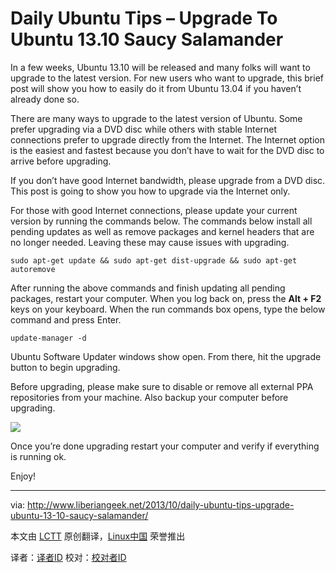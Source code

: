Daily Ubuntu Tips – Upgrade To Ubuntu 13.10 Saucy Salamander
================================================================================
In a few weeks, Ubuntu 13.10 will be released and many folks will want to upgrade to the latest version. For new users who want to upgrade, this brief post will show you how to easily do it from Ubuntu 13.04 if you haven’t already done so.

There are many ways to upgrade to the latest version of Ubuntu. Some prefer upgrading via a DVD disc while others with stable Internet connections prefer to upgrade directly from the Internet. The Internet option is the easiest and fastest because you don’t have to wait for the DVD disc to arrive before upgrading.

If you don’t have good Internet bandwidth, please upgrade from a DVD disc. This post is going to show you how to upgrade via the Internet only.

For those with good Internet connections, please update your current version by running the commands below. The commands below install all pending updates as well as remove packages and kernel headers that are no longer needed. Leaving these may cause issues with upgrading.

    sudo apt-get update && sudo apt-get dist-upgrade && sudo apt-get autoremove

After running the above commands and finish updating all pending packages, restart your computer. When you log back on, press the **Alt + F2** keys on your keyboard.  When the run commands box opens, type the below command and press Enter.

    update-manager -d

Ubuntu Software Updater windows show open. From there, hit the upgrade button to begin upgrading.

Before upgrading, please make sure to disable or remove all external PPA repositories from your machine. Also backup your computer before upgrading.

![](http://www.liberiangeek.net/wp-content/uploads/2013/10/updatemanagerubuntu1310.png)

Once you’re done upgrading restart your computer and verify if everything is running ok.

Enjoy!

--------------------------------------------------------------------------------

via: http://www.liberiangeek.net/2013/10/daily-ubuntu-tips-upgrade-ubuntu-13-10-saucy-salamander/

本文由 [LCTT](https://github.com/LCTT/TranslateProject) 原创翻译，[Linux中国](http://linux.cn/) 荣誉推出

译者：[译者ID](https://github.com/译者ID) 校对：[校对者ID](https://github.com/校对者ID)